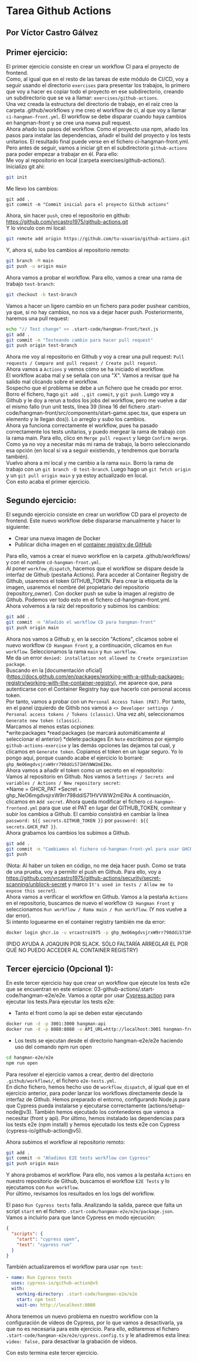 # **Tarea Github Actions**
## Por Víctor Castro Gálvez

## Primer ejercicio:  
El primer ejercicio consiste en crear un workflow CI para el proyecto de frontend.  
Como, al igual que en el resto de las tareas de este módulo de CI/CD, voy a seguir usando el directorio `exercises` para presentar los trabajos, lo primero que voy a hacer es copiar todo el proyecto en ese subdirectorio, creando un subdirectorio que se va a llamar: `exercises/github-actions`.  
Una vez creada la estructura del directorio de trabajo, en el raíz creo la carpeta .github/workflows y me creo el workflow de ci, al que voy a llamar `ci-hangman-front.yml`. El workflow se debe disparar cuando haya cambios en hangman-front y se cree una nueva pull request.  
Ahora añado los pasos del workflow. Como el proyecto usa npm, añado los pasos para instalar las dependencias, añadir el build del proyecto y los tests unitarios. El resultado final puede verse en el fichero ci-hangman-front.yml.  
Pero antes de seguir, vamos a iniciar git en el subdirectorio `github-actions` para poder empezar a trabajar en él. Para ello:  
Me voy al repositorio en local (carpeta exercises/github-actions/).  
Inicializo git ahí:  
```bash
git init
```
Me llevo los cambios:  
```
git add .
git commit -m "Commit inicial para el proyecto Github actions"
```
Ahora, sin hacer `push`, creo el repositorio en github:  
https://github.com/vrcastro1975/github-actions.git  
Y lo vinculo con mi local:  
```bash
git remote add origin https://github.com/tu-usuario/github-actions.git
```
Y, ahora sí, subo los cambios al repositorio remoto:  
```bash
git branch -M main
git push -u origin main
```
Ahora vamos a probar el workflow. Para ello, vamos a crear una rama de trabajo `test-branch`:  
```bash
git checkout -b test-branch
```
Vamos a hacer un ligero cambio en un fichero para poder pushear cambios, ya que, si no hay cambios, no nos va a dejar hacer push. Posteriormente, haremos una pull request:  
```bash
echo "// Test change" >> .start-code/hangman-front/test.js
git add .
git commit -m "Testeando cambio para hacer pull request"
git push origin test-branch
```
Ahora me voy al repositorio en Github y voy a crear una pull request: `Pull requests / Compare and pull request / Create pull request`.  
Ahora vamos a `Actions` y vemos cómo se ha iniciado el workflow.  
El workflow acaba mal y se señala con una "X". Vamos a revisar qué ha salido mal clicando sobre el workflow.  
Sospecho que el problema se debe a un fichero que he creado por error. Borro el fichero, hago `git add .`, `git commit`, y `git push`. Luego voy a Github y le doy a rerun a todos los jobs del workflow, pero me vuelve a dar el mismo fallo (run unit tests, línea 39 (línea 16 del fichero .start-code/hangman-front/src/components/start-game.spec.tsx, que espera un elemento y le llegan dos)). Lo arreglo y subo los cambios.  
Ahora ya funciona correctamente el workflow, pues ha pasado correctamente los tests unitarios, y puedo mergear la rama de trabajo con la rama main. Para ello, clico en `Merge pull request` y luego `Confirm merge`. Como ya no voy a necesitar más mi rama de trabajo, la borro seleccionando esa opción (en local sí va a seguir existiendo, y tendremos que borrarla también).  
Vuelvo ahora a mi local y me cambio a la rama `main`. Borro la rama de trabajo con un `git branch -D test-branch`. Luego hago un `git fetch origin` y un `git pull origin main` y ya estoy actualizado en local.  
Con esto acaba el primer ejercicio.  
  

## Segundo ejercicio:  
El segundo ejercicio consiste en crear un workflow CD para el proyecto de frontend. Este nuevo workflow debe dispararse manualmente y hacer lo siguiente:  
* Crear una nueva imagen de Docker
* Publicar dicha imagen en el [container registry de GitHub](https://docs.github.com/en/packages/working-with-a-github-packages-registry/working-with-the-container-registry)  
  
Para ello, vamos a crear el nuevo workflow en la carpeta .github/workflows/ y con el nombre `cd-hangman-front.yml`.  
Al poner `workfow_dispatch`, hacemos que el workflow se dispare desde la interfaz de Github (pestaña Actions). Para acceder al Container Registry de Github, usaremos el token GITHUB_TOKEN. Para crear la etiqueta de la imagen, usaremos el nombre del propietario del repositorio (repository_owner). Con docker push se sube la imagen al registro de Github. Podemos ver todo esto en el fichero cd-hangman-front.yml.  
Ahora volvemos a la raíz del repositorio y subimos los cambios:  
```bash
git add .
git commit -m "Añadido el workflow CD para hangman-front"
git push origin main
```
Ahora nos vamos a Github y, en la sección "Actions", clicamos sobre el nuevo workflow `CD Hangman Front` y, a continuación, clicamos en `Run workflow`. Seleccionamos la rama `main` y `Run workflow`.  
Me da un error `denied: installation not allowed to Create organization package`.  
Buscando en la [documentación oficial] (https://docs.github.com/en/packages/working-with-a-github-packages-registry/working-with-the-container-registry), me aparece que, para autenticarse con el Container Registry hay que hacerlo con personal access token.  
Por tanto, vamos a probar con un `Personal Access Token (PAT)`. Por tanto, en el panel izquierdo de Githib nos vamos a `<> Developer settings / Personal access tokens / Tokens (classic)`. Una vez ahí, seleccionamos `Generate new token (classic)`.  
Marcamos al menos estas ocpiones:  
*write:packages
*read:packages (se marcará automáticamente al seleccionar el anterior)
*delete:packages
En `Note` escribimos por ejemplo `github-actions-exercise` y las demás opciones las dejamos tal cual, y clicamos en `Generate token`. Copiamos el token en un lugar seguro. Yo lo pongo aquí, porque cuando acabe el ejercicio lo borraré: `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`.  
Ahora vamos a añadir el token como un secreto en el repositorio:  
Vamos al repositorio en Github. Nos vamos a `Settings / Secrets and variables / Actions / New repository secret`:  
*Name = GHCR_PAT
*Secret = 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
A continuación, clicamos en `Add secret`.
Ahora queda modificar el fichero `cd-hangman-frontend.yml` para que use el PAT en lugar del GITHUB_TOKEN, comitear y subir los cambios a Github. El cambio consistirá en cambiar la línea `password: ${{ secrets.GITHUB_TOKEN }}` por `password: ${{ secrets.GHCR_PAT }}`.  
Ahora grabamos los cambios los subimos a Github.  
```bash
git add .
git commit -m "Cambiamos el fichero cd-hangman-front-yml para usar GHCR_PAT en lugar de GITHUB_TOKEN"
git push
```
(Nota: Al haber un token en código, no me deja hacer push. Como se trata de una prueba, voy a permitir el push en Github. Para ello, voy a https://github.com/vrcastro1975/github-actions/security/secret-scanning/unblock-secret y marco `It's used in tests / Allow me to expose this secret`).  
Ahora vamos a verificar el workflow en Github. Vamos a la pestaña `Actions` en el repositorio, buscamos de nuevo el workflow `CD Hangman Front` y seleccionamos `Run workflow / Rama main / Run workflow`. (Y nos vuelve a dar error).  
Si intento loguearme en el container registry también me da error:  
```bash
docker login ghcr.io -u vrcastro1975 -p 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
```
(PIDO AYUDA A JOAQUIN POR SLACK. SÓLO FALTARÍA ARREGLAR EL POR QUÉ NO PUEDO ACCEDER AL CONTAINER REGISTRY)
  

## Tercer ejercicio (Opcional 1):
En este tercer ejercicio hay que crear un workflow que ejecute los tests e2e que se encuentran en este enlance: 03-github-actions/.start-code/hangman-e2e/e2e. Vamos a optar por usar [Cypress action](https://github.com/cypress-io/github-action) para ejecutar los tests.Para ejecutar los tests e2e:
* Tanto el front como la api se deben estar ejecutando
```bash
docker run -d -p 3001:3000 hangman-api
docker run -d -p 8080:8080 -e API_URL=http://localhost:3001 hangman-front
```
* Los tests se ejecutan desde el directorio hangman-e2e/e2e haciendo uso del comando npm run open
```bash
cd hangman-e2e/e2e
npm run open
```

Para resolver el ejercicio vamos a crear, dentro del directorio `.github/workflows/`, el fichero `e2e-tests.yml`.  
En dicho fichero, hemos hecho uso de `workflow_dispatch`, al igual que en el ejercicio anterior, para poder lanzar los workflows directamente desde la interfaz de Github. Hemos preparado el entorno, configurando Node.js para que Cypress pueda instalarse y ejecutarse correctamente (actions/setup-node@v3). También hemos ejecutado los contenedores que vamos a necesitar (front y api). Por último, hemos instalado las dependencias para los tests e2e (npm install) y hemos ejecutado los tests e2e con Cypress (cypress-io/github-action@v5).  
  
Ahora subimos el workflow al repositorio remoto:  
```bash
git add .
git commit -m "Añadimos E2E tests workflow con Cypress"
git push origin main
```
Y ahora probamos el workflow. Para ello, nos vamos a la pestaña `Actions` en nuestro repositorio de Github, buscamos el workflow `E2E Tests` y lo ejecutamos con `Run workflow`.  
Por último, revisamos los resultados en los logs del workflow.  
  
El paso `Run Cypress tests` falla. Analizando la salida, parece que falta un script `start` en el fichero `.start-code/hangman-e2e/e2e/package.json`. Vamos a incluirlo para que lance Cypress en modo ejecución:  
```json
{
  "scripts": {
    "start": "cypress open",
    "test": "cypress run"
  }
}
```
También actualizaremos el workflow para usar `npm test`:  
```yaml
- name: Run Cypress tests
  uses: cypress-io/github-action@v5
  with:
    working-directory: .start-code/hangman-e2e/e2e
    start: npm test
    wait-on: http://localhost:8080
```

Ahora tenemos un nuevo problema en nuestro workflow con la configuración de vídeos de Cypress, por lo que vamos a desactivarla, ya que no es necesaria para este ejercicio. Para ello, editaremos el fichero `.start-code/hangman-e2e/e2e/cypress.config.ts` y le añadiremos esta línea: `video: false,` para desactivar la grabación de vídeos.  

Con esto termina este tercer ejercicio.